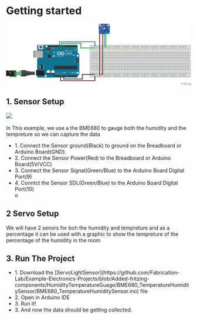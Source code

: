 
# Getting started
<img src="https://github.com/Fabrication-Lab/Example-Electronics-Projects/blob/Added-fritzing-components/HumidityTemperatureGuage/HumidityTemperatureGauge_bb.png" style="width:800px;height:auto;">

## 1. Sensor Setup
<img src="https://cdn.shopify.com/s/files/1/0176/3274/products/fermion-bme680-environmental-sensor-dfrobot-sen0375-39964564848835_800x.jpg?v=1671218970">

In This example, we use a the BME680 to gauge both the humidity and the tempreture so we can capture the data  
 <ul>
  <li>1. Connect the Sensor ground(Black) to ground on the Breadboard or Arduino Board(GND).</li>
  <li>2. Connect the Sensor Power(Red) to the Breadboard or Arduino Board(5V/VCC) </li>
  <li>3. Connect the Sensor Signal(Green/Blue) to the Arduino Board Digital Port(9)</li>
  <li>4. Conntct the Sensor SDL(Green/Blue) to the Arduino Board Digital Port(10)</li>o
</ul> 

## 2 Servo Setup
We will have 2 senors for boh the humidity and tempreture and as a percentage it can be used with a graphic to show the tempreture of the percentage of the humidity in the room


## 3. Run The Project

 <ul>
  <li>1. Download the [ServoLightSensor](https://github.com/Fabrication-Lab/Example-Electronics-Projects/blob/Added-fritzing-components/HumidityTemperatureGuage/BME680_TemperatureHumiditySensor/BME680_TemperatureHumiditySensor.ino)  file</li>
  <li>2. Open in Arduino IDE</li>
  <li>3. Run it!</li>
  <li>3. And now the data should be getting collected.</li>
</ul> 






